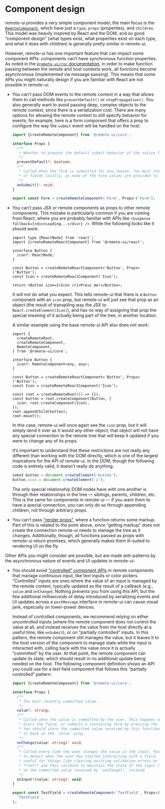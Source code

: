 # Component design

remote-ui provides a very simple component model; the main focus is the [`RemoteComponent`](../packages/core#remotecomponent), which have just a `type`, `props` (properties), and `children`. This model was heavily inspired by React and the DOM, and so good “component design” (what types exist, what properties exist on each type, and what it does with children) is generally pretty similar in remote-ui.

However, remote-ui has one important feature that can impact some component APIs: components can’t have synchronous function properties. As noted in the [`@remote-ui/rpc` documentation](../packages/rpc), in order to make function passing between the remote and host contexts work, all functions become asynchronous (implemented via message passing). This means that some APIs you might naturally design if you are familiar with React are not possible in remote-ui:

- You can’t pass DOM events to the remote context in a way that allows them to call methods like `preventDefault()` or `stopPropagation()`. You also generally want to avoid passing deep, complex objects to the remote context, since there is a serialization cost. There are many options for allowing the remote context to still specify behavior for events; for example, here is a form component that offers a prop to configure the way the `submit` event will be handled on the host:

  ```ts
  import {createRemoteComponent} from '@remote-ui/core';

  interface Props {
    /**
     * Whether to prevent the default submit behavior of the native form.
     */
    preventDefault?: boolean;
    /**
     * Called when the form is submitted for any reason. You must store the state
     * of fields locally, as none of the form values are provided to this callback.
     */
    onSubmit(): void;
  }

  export const Form = createRemoteComponent<'Form', Props>('Form');
  ```

- You can’t pass JSX or remote components as props to other remote components. This mistake is particularly common if you are coming from React, where you are probably familiar with APIs like `<Suspense fallback={<div>Loading...</div>} />`. While the following looks like it should work:

  ```tsx
  import type {ReactNode} from 'react';
  import {createRemoteReactComponent} from '@remote-ui/react';

  interface Button {
    icon?: ReactNode;
  }

  const Button = createRemoteReactComponent<'Button', Props>('Button');
  const Icon = createRemoteReactComponent('Icon');

  return <Button icon={<Icon />}>Press me!</Button>;
  ```

  It will not do what you expect. This tells remote-ui that there is a `Button` component with an `icon` prop, but remote-ui will just see that prop as an object (the result of transpiling way the JSX to `React.createElement(Icon)`), and has no way of assigning that prop the special meaning of it actually being part of the tree, in another location.

  A similar example using the base remote-ui API also does not work:

  ```tsx
  import {
    createRemoteRoot,
    createRemoteComponent,
    RemoteComponent,
  } from '@remote-ui/core';

  interface Button {
    icon?: RemoteComponent<any, any>;
  }

  const Button = createRemoteReactComponent<'Button', Props>('Button');
  const Icon = createRemoteReactComponent('Icon');

  const root = createRemoteRoot(() => {});
  const button = root.createComponent(Button, {
    icon: root.createComponent(Icon),
  });
  root.appendChild(button);
  root.mount();
  ```

  In this case, remote-ui will once again see the `icon` prop, but it will simply send it over as it would any other object; that object will not have any special connection to the remote tree that will keep it updated if you were to change any of its props.

  It’s important to understand that these restrictions are not really any different than working with the DOM directly, which is one of the largest inspirations for the API of remote-ui. In the DOM, though the following code is entirely valid, it doesn’t really _do_ anything.

  ```ts
  const button = document.createElement('button');
  button.icon = document.createElement('i');
  ```

  The only special relationship DOM nodes have with one another is through their relationships in the tree — siblings, parents, children, etc. This is the same for components in remote-ui — if you want them to have a special connection, you can only do so through appending children, not through arbitrary props.

- You can’t pass [“render props”](https://reactjs.org/docs/render-props.html), where a function returns some markup. Part of this is related to the point above, since “getting markup” does not create the connection remote-ui needs to manage the tree as it changes. Additionally, though, all functions passed as props with remote-ui return promises, which generally makes them ill-suited to rendering UI on the fly.

Other APIs you might consider are possible, but are made anti-patterns by the asynchronous nature of events and UI updates in remote-ui:

- You should avoid [“controlled” component APIs](https://reactjs.org/docs/forms.html#controlled-components) in remote components that manage _continuous_ input, like text inputs or color pickers. “Controlled” inputs are ones where the value of an input is managed by the remote context, typically updated as the result of a callback (e.g., `value` and `onChange`). Nothing prevents you from using this API, but the few additional milliseconds of delay introduced by serializing events and UI updates across a `postMessage` interface in remote-ui can cause visual jank, especially on lower-power devices.

  Instead of controlled components, we recommend relying on either uncontrolled inputs (where the remote component does not control the value at all, and instead receives the value from the host directly at a useful time, like `onSubmit`), or on “partially controlled” inputs. In this pattern, the remote component still manages the value, but it leaves it to the host version of the component to manage state while the input is interacted with, calling back with the value once it is actually “committed” by the user. At that point, the remote component can update its state, which should result in no additional update being needed on the host. The following component definition shows an API you could use for a text field component that follows this “partially controlled” pattern:

  ```ts
  import {createRemoteComponent} from '@remote-ui/core';

  interface Props {
    /**
     * The most recently committed value.
     */
    value?: string;
    /**
     * Called when the value is committed by the user. This happens when the user
     * blurs the field, or submits a containing form by pressing the `enter` key.
     * You should store the committed value received by this function and reflect
     * it back in the `value` prop.
     */
    onChange(value: string): void;
    /**
     * Called every time the user changes the value in the input. You can use this
     * to detect when the user has started interacting with a field, which can be
     * useful for things like clearing existing validation errors on the field. Do
     * **not** use this callback to maintain the state of the input locally — rely
     * on the committed value received by `onChange()` instead.
     */
    onInput?(value: string): void;
  }

  export const TextField = createRemoteComponent<'TextField', Props>(
    'TextField',
  );
  ```
